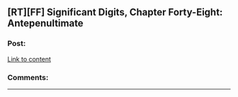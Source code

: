 ## [RT][FF] Significant Digits, Chapter Forty-Eight: Antepenultimate

### Post:

[Link to content](https://www.reddit.com/r/AIH/comments/4f5a0k/significant_digits_chapter_fortyeight/)

### Comments:

---

